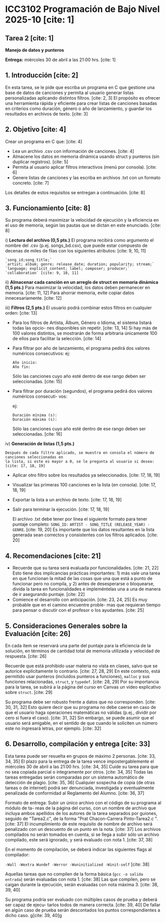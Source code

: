 # ICC3102 Programación de Bajo Nivel 2025-10 [cite: 1]

## Tarea 2 [cite: 1]

**Manejo de datos y punteros**

**Entrega:** miércoles 30 de abril a las 21:00 hrs. [cite: 1]

## 1. Introducción [cite: 2]

En esta tarea, se le pide que escriba un programa en C que gestione una base de datos de
canciones y permita al usuario generar listas personalizadas aplicando distintos filtros. [cite: 2, 3] El propósito
es ofrecer una herramienta rápida y eficiente para crear listas de canciones basadas en criterios como
duración, género o año de lanzamiento, y guardar los resultados en archivos de texto. [cite: 3]

## 2. Objetivo [cite: 4]

Crear un programa en C que: [cite: 4]

* Lea un archivo .csv con información de canciones. [cite: 4]
* Almacene los datos en memoria dinámica usando struct y punteros (sin duplicar registros). [cite: 5]
* Permita al usuario aplicar filtros interactivos (menú por consola). [cite: 6]
* Genere listas de canciones y las escriba en archivos .txt con un formato concreto. [cite: 7]

Los detalles de estos requisitos se entregan a continuación. [cite: 8]

## 3. Funcionamiento [cite: 8]

Su programa deberá maximizar la velocidad de ejecución y la eficiencia en el uso de memoria,
según las pautas que se dictan en este enunciado. [cite: 8]

i)  **Lectura del archivo (0,5 pts.)** El programa recibirá como argumento el nombre del .csv
    (p.ej. songs\_bd.csv), que puede estar compuesto de decenas de miles de filas con los siguientes
    atributos: [cite: 9, 10, 11]

    `song_id;song_title;`
    `artist; album; genre; release_date; duration; popularity; stream;`
    `language; explicit_content; label; composer; producer;`
    `collaboration` [cite: 9, 10, 11]

ii) **Almacenar cada canción en un arreglo de struct en memoria dinámica (1,5 pts.)** Para
    maximizar la velocidad, los datos deben permanecer en memoria. [cite: 11, 12] Para ahorrar memoria, evite
    copiar datos innecesariamente. [cite: 12]

iii) **Filtros (2,5 pts.)** El usuario podrá combinar estos filtros en cualquier orden: [cite: 13]

* Para los filtros de Artista, Álbum, Género o Idioma, el sistema listará todas las opcio-
    nes disponibles sin repetir. [cite: 13, 14] Si hay más de 100 valores distintos, se mostrarán de forma
    arbitraria únicamente 100 de ellos para facilitar la selección. [cite: 14]
* Para filtrar por año de lanzamiento, el programa pedirá dos valores numéricos consecutivos:
    ej:

    ```
    Año inicio:
    Año fin:
    ```

    Sólo las canciones cuyo año esté dentro de ese rango deben ser seleccionadas. [cite: 15]
* Para filtrar por duración (segundos), el programa pedirá dos valores numéricos consecuti-
    vos:

    ej:

    ```
    Duración mínima (s):
    Duración máxima (s):
    ```

    Sólo las canciones cuyo año esté dentro de ese rango deben ser seleccionadas. [cite: 16]

iv) **Generación de listas (1,5 pts.)**

    Después de cada filtro aplicado, se muestra en consola el número de canciones seleccionadas en
    la lista, si este es mayor a 0, se le pregunta al usuario si desea: [cite: 17, 18, 19]

* Aplicar otro filtro sobre los resultados ya seleccionados. [cite: 17, 18, 19]
* Visualizar las primeras 100 canciones en la lista (en consola). [cite: 17, 18, 19]
* Exportar la lista a un archivo de texto. [cite: 17, 18, 19]
* Salir para terminar la ejecución. [cite: 17, 18, 19]

    El archivo .txt debe tener por línea el siguiente formato para tener puntaje completo: `SONG_ID:`
    `ARTIST - SONG_TITLE (RELEASE_YEAR) - GENRE`. [cite: 19, 20] Es importante que los datos resultantes en la lista generada sean correctos y consistentes con
    los filtros aplicados. [cite: 20]

## 4. Recomendaciones [cite: 21]

* Recuerde que su tarea será evaluada por funcionalidades. [cite: 21, 22] Esto tiene dos implicancias prácticas
    importantes: 1) más vale una tarea en que funcionan la mitad de las cosas que una que está a
    punto de funcionar pero no compila, y 2) antes de desesperarse o bloquearse, divida la tarea
    en funcionalidades e impleméntelas una a una de manera de ir asegurando puntaje. [cite: 22]
* Comience el desarrollo con anticipación. [cite: 23, 24, 25] Es muy probable que en el camino encuentre proble-
    mas que requieran tiempo para pensar o discutir con el profesor o los ayudantes. [cite: 25]

## 5. Consideraciones Generales sobre la Evaluación [cite: 26]

En cada ítem se reservará una parte del puntaje para la eficiencia de la solución, en términos
de cantidad total de memoria utilizada y velocidad de respuesta. [cite: 26]

Recuerde que está prohibido usar materia no vista en clases, salvo que se autorice explícitamente
lo contrario. [cite: 27, 28, 29] En este contexto, está permitido usar punteros (incluidos punteros a funciones), `malloc`
y sus funciones relacionadas, `struct`, y `typedef`. [cite: 28, 29] Por su importancia para la tarea, se subirá a la
página del curso en Canvas un video explicativo sobre `struct`. [cite: 29]

Su programa debe ser robusto frente a datos que no corresponden. [cite: 30, 31, 32] Esto quiere decir que su
programa no debe caerse en caso de que el usuario haga operaciones matemáticas no válidas (p.ej.,
dividir por cero si fuera el caso). [cite: 31, 32] Sin embargo, se puede asumir que el usuario será amigable, en el
sentido de que cuando le soliciten un número este no ingresará letras, por ejemplo. [cite: 32]

## 6. Desarrollo, compilación y entrega [cite: 33]

Esta tarea puede ser resuelta en grupos de máximo 2 personas. [cite: 33, 34, 35] El plazo para la entrega de la
tarea vence impostergablemente el miércoles 30 de abril a las 21:00 hrs. [cite: 34, 35] Cuide su tarea para que
no sea copiada parcial o íntegramente por otros. [cite: 34, 35] Todas las tareas entregadas serán comparadas
por un sistema automático de detección de plagio. [cite: 35, 36] Cualquier sospecha de copia (de otras tareas
o de internet) podrá ser denunciada, investigada y eventualmente penalizada de conformidad al
Reglamento del Alumno. [cite: 36, 37]

Formato de entrega: Subir un único archivo con el código de su programa al módulo de ta-
reas de la página del curso, con un nombre de archivo que incluya ambos apellidos de los autores
de la tarea separados por guiones, seguido de "Tarea2.c", de la forma "Prat Chacon-Carrera
Pinto-Tarea2.c ". [cite: 37] El incumplimiento de este requisito de nombre de archivo será penalizado con
un descuento de un punto en la nota. [cite: 37] Los archivos compilados no serán tomados en cuenta, si se
llega a subir sólo un archivo compilado, este será ignorado, y será evaluado con nota 1. [cite: 37, 38]

En el momento de compilación, se deberá indicar las
siguientes flags al compilador:

`-Wall -Wextra Wundef -Werror -Wuninitialized -Winit-self` [cite: 38]

Aquellas tareas que no compilen de la forma básica (`gcc -o salida entrada`) serán evaluadas
con nota 1. [cite: 38] Las que compilen, pero se caigan durante la ejecución, serán evaluadas con nota máxima
3. [cite: 38, 39, 40]

Su programa podría ser evaluado con múltiples casos de prueba y deberá ser capaz de ejecu-
tarlos todos de manera correcta. [cite: 39, 40] De fallar en algún caso de prueba serán descontados los puntos
correspondientes a dicho caso. g[cite: 39, 40]g
